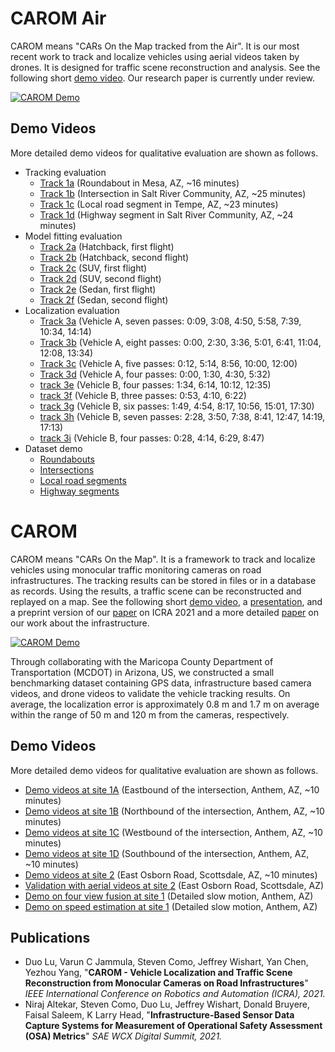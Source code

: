 # CAROM Air

CAROM means "CARs On the Map tracked from the Air". It is our most recent work to track and localize vehicles using aerial videos taken by drones. It is designed for traffic scene reconstruction and analysis. See the following short [demo video](https://youtu.be/YQcnAQMWmas). Our research paper is currently under review.

[![CAROM Demo](https://img.youtube.com/vi/YQcnAQMWmas/0.jpg)](https://youtu.be/YQcnAQMWmas)

## Demo Videos

More detailed demo videos for qualitative evaluation are shown as follows.

* Tracking evaluation
  * [Track 1a](https://youtu.be/9IsbQ_jfSlA) (Roundabout in Mesa, AZ, ~16 minutes)
  * [Track 1b](https://youtu.be/VWkGq62GtP8) (Intersection in Salt River Community, AZ, ~25 minutes)
  * [Track 1c](https://youtu.be/LrPKceT6OoI) (Local road segment in Tempe, AZ, ~23 minutes)
  * [Track 1d](https://youtu.be/xesGTjivWwc) (Highway segment in Salt River Community, AZ, ~24 minutes)
* Model fitting evaluation
  * [Track 2a](https://youtu.be/9N8S6Fr_HoQ) (Hatchback, first flight)
  * [Track 2b](https://youtu.be/wqA7cpWiRuc) (Hatchback, second flight)
  * [Track 2c](https://youtu.be/C7GBcROezGk) (SUV, first flight)
  * [Track 2d](https://youtu.be/5pk7EKnmlNA) (SUV, second flight)
  * [Track 2e](https://youtu.be/8HtYUmEzJ8s) (Sedan, first flight)
  * [Track 2f](https://youtu.be/xJDAWIf3Zec) (Sedan, second flight)
* Localization evaluation
  * [Track 3a](https://youtu.be/ts7h4i6Cz4w) (Vehicle A, seven passes: 0:09, 3:08, 4:50, 5:58, 7:39, 10:34, 14:14)
  * [Track 3b](https://youtu.be/CXOICJtjKJE) (Vehicle A, eight passes: 0:00, 2:30, 3:36, 5:01, 6:41, 11:04, 12:08, 13:34)
  * [Track 3c](https://youtu.be/5baGciKmBu0) (Vehicle A, five passes: 0:12, 5:14, 8:56, 10:00, 12:00)
  * [Track 3d](https://youtu.be/e8xckoBgYyQ) (Vehicle A, four passes: 0:00, 1:30, 4:30, 5:32)
  * [track 3e](https://youtu.be/K6Eu_fKIa7A) (Vehicle B, four passes: 1:34, 6:14, 10:12, 12:35)
  * [track 3f](https://youtu.be/dzXh-6few7g) (Vehicle B, three passes: 0:53, 4:10, 6:22)
  * [track 3g](https://youtu.be/E0oVavZ-r_g) (Vehicle B, six passes: 1:49, 4:54, 8:17, 10:56, 15:01, 17:30)
  * [track 3h](https://youtu.be/KM2lxBYVKlY) (Vehicle B, seven passes: 2:28, 3:50, 7:38, 8:41, 12:47, 14:19, 17:13)
  * [track 3i](https://youtu.be/wc5e3D2WT0w) (Vehicle B, four passes: 0:28, 4:14, 6:29, 8:47)
* Dataset demo
  * [Roundabouts](https://youtu.be/4hF1ABO0-24)
  * [Intersections](https://youtu.be/4Drjxmoe4Sc)
  * [Local road segments](https://youtu.be/BPsEchi_qWU)
  * [Highway segments](https://youtu.be/R5io_pBuvpM)


# CAROM

CAROM means "CARs On the Map". It is a framework to track and localize vehicles using monocular traffic monitoring cameras on road infrastructures. The tracking results can be stored in files or in a database as records. Using the results, a traffic scene can be reconstructed and replayed on a map. See the following short [demo video](https://youtu.be/2OQ2Pf1BeHc), a [presentation](https://youtu.be/rbA0ppKy9Dc), and a preprint version of our [paper](https://arxiv.org/abs/2104.00893) on ICRA 2021 and a more detailed [paper](https://www.researchgate.net/profile/Jeffrey-Wishart/publication/350640893_Infrastructure-Based_Sensor_Data_Capture_Systems_for_Measurement_of_Operational_Safety_Assessment_OSA_Metrics/links/606b966c92851c91b1a6c16b/Infrastructure-Based-Sensor-Data-Capture-Systems-for-Measurement-of-Operational-Safety-Assessment-OSA-Metrics.pdf) on our work about the infrastructure.

[![CAROM Demo](https://img.youtube.com/vi/2OQ2Pf1BeHc/0.jpg)](https://youtu.be/2OQ2Pf1BeHc)

Through collaborating with the Maricopa County Department of Transportation (MCDOT) in Arizona, US, we constructed a small benchmarking dataset containing GPS data, infrastructure based camera videos, and drone videos to validate the vehicle tracking results. On average, the localization error is approximately 0.8 m and 1.7 m on average within the range of 50 m and 120 m from the cameras, respectively. 

## Demo Videos

More detailed demo videos for qualitative evaluation are shown as follows.

* [Demo videos at site 1A](https://youtu.be/pKGxqBnaGAk) (Eastbound of the intersection, Anthem, AZ, ~10 minutes)
* [Demo videos at site 1B](https://youtu.be/79ZrOIpRCN0) (Northbound of the intersection, Anthem, AZ, ~10 minutes)
* [Demo videos at site 1C](https://youtu.be/aFRLNki1Sq0) (Westbound of the intersection, Anthem, AZ, ~10 minutes)
* [Demo videos at site 1D](https://youtu.be/pMOLFDCAGI4) (Southbound of the intersection, Anthem, AZ, ~10 minutes)
* [Demo videos at site 2](https://youtu.be/cR5G8N1hxko) (East Osborn Road, Scottsdale, AZ, ~10 minutes)
* [Validation with aerial videos at site 2](https://youtu.be/Z6AY0bTjV-4) (East Osborn Road, Scottsdale, AZ)
* [Demo on four view fusion at site 1](https://youtu.be/eQwW7ZCzwtU) (Detailed slow motion, Anthem, AZ)
* [Demo on speed estimation at site 1](https://youtu.be/8jOseFxUxsI) (Detailed slow motion, Anthem, AZ)

## Publications

* Duo Lu, Varun C Jammula, Steven Como, Jeffrey Wishart, Yan Chen, Yezhou Yang, "**CAROM - Vehicle Localization and Traffic Scene Reconstruction from Monocular Cameras on Road Infrastructures**" *IEEE International Conference on Robotics and Automation (ICRA), 2021.*
* Niraj Altekar, Steven Como, Duo Lu, Jeffrey Wishart, Donald Bruyere, Faisal Saleem, K Larry Head, "**Infrastructure-Based Sensor Data Capture Systems for Measurement of Operational Safety Assessment (OSA) Metrics**" *SAE WCX Digital Summit, 2021.*
